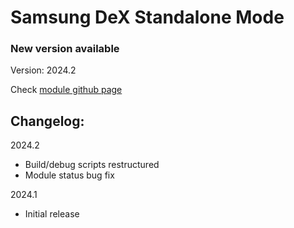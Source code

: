 # Samsung DeX Standalone Mode

### New version available 

Version: 2024.2

Check [module github page](https://github.com/supermarsx/magisk-samsung-dex-standalone-mode)

## Changelog:

2024.2
- Build/debug scripts restructured
- Module status bug fix

2024.1
- Initial release
